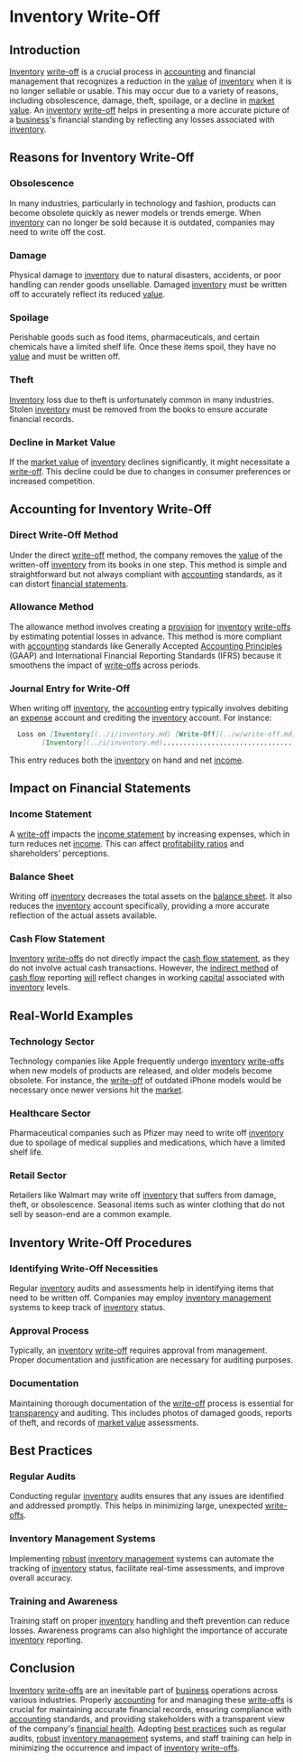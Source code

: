 # Inventory Write-Off

## Introduction
[Inventory](../i/inventory.md) [write-off](../w/write-off.md) is a crucial process in [accounting](../a/accounting.md) and financial management that recognizes a reduction in the [value](../v/value.md) of [inventory](../i/inventory.md) when it is no longer sellable or usable. This may occur due to a variety of reasons, including obsolescence, damage, theft, spoilage, or a decline in [market value](../m/market_value.md). An [inventory](../i/inventory.md) [write-off](../w/write-off.md) helps in presenting a more accurate picture of a [business](../b/business.md)'s financial standing by reflecting any losses associated with [inventory](../i/inventory.md).

## Reasons for Inventory Write-Off

### Obsolescence
In many industries, particularly in technology and fashion, products can become obsolete quickly as newer models or trends emerge. When [inventory](../i/inventory.md) can no longer be sold because it is outdated, companies may need to write off the cost.

### Damage
Physical damage to [inventory](../i/inventory.md) due to natural disasters, accidents, or poor handling can render goods unsellable. Damaged [inventory](../i/inventory.md) must be written off to accurately reflect its reduced [value](../v/value.md).

### Spoilage
Perishable goods such as food items, pharmaceuticals, and certain chemicals have a limited shelf life. Once these items spoil, they have no [value](../v/value.md) and must be written off.

### Theft
[Inventory](../i/inventory.md) loss due to theft is unfortunately common in many industries. Stolen [inventory](../i/inventory.md) must be removed from the books to ensure accurate financial records.

### Decline in Market Value
If the [market value](../m/market_value.md) of [inventory](../i/inventory.md) declines significantly, it might necessitate a [write-off](../w/write-off.md). This decline could be due to changes in consumer preferences or increased competition.

## Accounting for Inventory Write-Off

### Direct Write-Off Method
Under the direct [write-off](../w/write-off.md) method, the company removes the [value](../v/value.md) of the written-off [inventory](../i/inventory.md) from its books in one step. This method is simple and straightforward but not always compliant with [accounting](../a/accounting.md) standards, as it can distort [financial statements](../f/financial_statements.md).

### Allowance Method
The allowance method involves creating a [provision](../p/provision.md) for [inventory](../i/inventory.md) [write-offs](../w/write-offs_in_trading.md) by estimating potential losses in advance. This method is more compliant with [accounting](../a/accounting.md) standards like Generally Accepted [Accounting Principles](../a/accounting_principles.md) (GAAP) and International Financial Reporting Standards (IFRS) because it smoothens the impact of [write-offs](../w/write-offs_in_trading.md) across periods.

### Journal Entry for Write-Off
When writing off [inventory](../i/inventory.md), the [accounting](../a/accounting.md) entry typically involves debiting an [expense](../e/expense.md) account and crediting the [inventory](../i/inventory.md) account. For instance:
```markdown
  Loss on [Inventory](../i/inventory.md) [Write-Off](../w/write-off.md) ([Expense](../e/expense.md))...............XXX
        [Inventory](../i/inventory.md).............................................XXX
```
This entry reduces both the [inventory](../i/inventory.md) on hand and net [income](../i/income.md).

## Impact on Financial Statements

### Income Statement
A [write-off](../w/write-off.md) impacts the [income statement](../i/income_statement.md) by increasing expenses, which in turn reduces net [income](../i/income.md). This can affect [profitability ratios](../p/profitability_ratios.md) and shareholders' perceptions.

### Balance Sheet
Writing off [inventory](../i/inventory.md) decreases the total assets on the [balance sheet](../b/balance_sheet.md). It also reduces the [inventory](../i/inventory.md) account specifically, providing a more accurate reflection of the actual assets available.

### Cash Flow Statement
[Inventory](../i/inventory.md) [write-offs](../w/write-offs_in_trading.md) do not directly impact the [cash flow statement](../c/cash_flow_statement.md), as they do not involve actual cash transactions. However, the [indirect method](../i/indirect_method.md) of [cash flow](../c/cash_flow.md) reporting [will](../w/will.md) reflect changes in working [capital](../c/capital.md) associated with [inventory](../i/inventory.md) levels.

## Real-World Examples

### Technology Sector
Technology companies like Apple frequently undergo [inventory](../i/inventory.md) [write-offs](../w/write-offs_in_trading.md) when new models of products are released, and older models become obsolete. For instance, the [write-off](../w/write-off.md) of outdated iPhone models would be necessary once newer versions hit the [market](../m/market.md).

### Healthcare Sector
Pharmaceutical companies such as Pfizer may need to write off [inventory](../i/inventory.md) due to spoilage of medical supplies and medications, which have a limited shelf life.

### Retail Sector
Retailers like Walmart may write off [inventory](../i/inventory.md) that suffers from damage, theft, or obsolescence. Seasonal items such as winter clothing that do not sell by season-end are a common example.

## Inventory Write-Off Procedures

### Identifying Write-Off Necessities
Regular [inventory](../i/inventory.md) audits and assessments help in identifying items that need to be written off. Companies may employ [inventory management](../i/inventory_management.md) systems to keep track of [inventory](../i/inventory.md) status.

### Approval Process
Typically, an [inventory](../i/inventory.md) [write-off](../w/write-off.md) requires approval from management. Proper documentation and justification are necessary for auditing purposes.

### Documentation
Maintaining thorough documentation of the [write-off](../w/write-off.md) process is essential for [transparency](../t/transparency.md) and auditing. This includes photos of damaged goods, reports of theft, and records of [market value](../m/market_value.md) assessments.

## Best Practices

### Regular Audits
Conducting regular [inventory](../i/inventory.md) audits ensures that any issues are identified and addressed promptly. This helps in minimizing large, unexpected [write-offs](../w/write-offs_in_trading.md).

### Inventory Management Systems
Implementing [robust](../r/robust.md) [inventory management](../i/inventory_management.md) systems can automate the tracking of [inventory](../i/inventory.md) status, facilitate real-time assessments, and improve overall accuracy.

### Training and Awareness
Training staff on proper [inventory](../i/inventory.md) handling and theft prevention can reduce losses. Awareness programs can also highlight the importance of accurate [inventory](../i/inventory.md) reporting.

## Conclusion
[Inventory](../i/inventory.md) [write-offs](../w/write-offs_in_trading.md) are an inevitable part of [business](../b/business.md) operations across various industries. Properly [accounting](../a/accounting.md) for and managing these [write-offs](../w/write-offs_in_trading.md) is crucial for maintaining accurate financial records, ensuring compliance with [accounting](../a/accounting.md) standards, and providing stakeholders with a transparent view of the company's [financial health](../f/financial_health.md). Adopting [best practices](../b/best_practices.md) such as regular audits, [robust](../r/robust.md) [inventory management](../i/inventory_management.md) systems, and staff training can help in minimizing the occurrence and impact of [inventory](../i/inventory.md) [write-offs](../w/write-offs_in_trading.md).